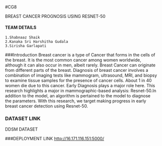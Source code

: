 #CG8


BREAST CANCER PROGNOSIS USING RESNET-50



#### TEAM DETAILS
	1.Shabnaaz Shaik
	2.Kanaka Sri Harshitha Gudala
	3.Sirisha Garlapati

###Introduction
Breast cancer is a type of Cancer that forms in the cells of the breast. It is the most common cancer among women worldwide, although it can also occur in men, albeit rarely. Breast Cancer can originate from different parts of the breast. Diagnosis of breast cancer involves a combination of imaging tests like mammogram, ultrasound, MRI, and biopsy to examine tissue samples for the presence of cancer cells. About 1 in 40 women die due to this cancer. Early Diagnosis plays a major role here. This research highlights a major in mammographic-based analysis: Resnet-50.In addition to the model, an algorithm is pertained to the model to diagnose the parameters. With this research, we target making progress in early breast cancer detection using Resnet-50.



### DATASET LINK
DDSM DATASET


###DEPLOYMENT LINK
http://16.171.116.151:5000/
